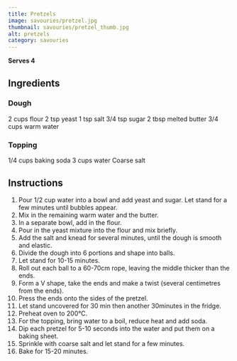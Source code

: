 ```yaml
---
title: Pretzels
image: savouries/pretzel.jpg
thumbnail: savouries/pretzel_thumb.jpg
alt: pretzels
category: savouries
---
```


**Serves 4**

## Ingredients

### Dough

2 cups flour
2 tsp yeast
1 tsp salt
3/4 tsp sugar
2 tbsp melted butter
3/4 cups warm water

### Topping

1/4 cups baking soda
3 cups water
Coarse salt

## Instructions

1. Pour 1/2 cup water into a bowl and add yeast and sugar. Let stand for a few minutes until bubbles appear.
1. Mix in the remaining warm water and the butter.
1. In a separate bowl, add in the flour.
1. Pour in the yeast mixture into the flour and mix briefly.
1. Add the salt and knead for several minutes, until the dough is smooth and elastic.
1. Divide the dough into 6 portions and shape into balls.
1. Let stand for 10-15 minutes.
1. Roll out each ball to a 60-70cm rope, leaving the middle thicker than the ends.
1. Form a V shape, take the ends and make a twist (several centimetres from the ends).
1. Press the ends onto the sides of the pretzel.
1. Let stand uncovered for 30 min then another 30minutes in the fridge.
1. Preheat oven to 200°C.
1. For the topping, bring water to a boil, reduce heat and add soda.
1. Dip each pretzel for 5-10 seconds into the water and put them on a baking sheet.
1. Sprinkle with coarse salt and let stand for a few minutes.
1. Bake for 15-20 minutes.
